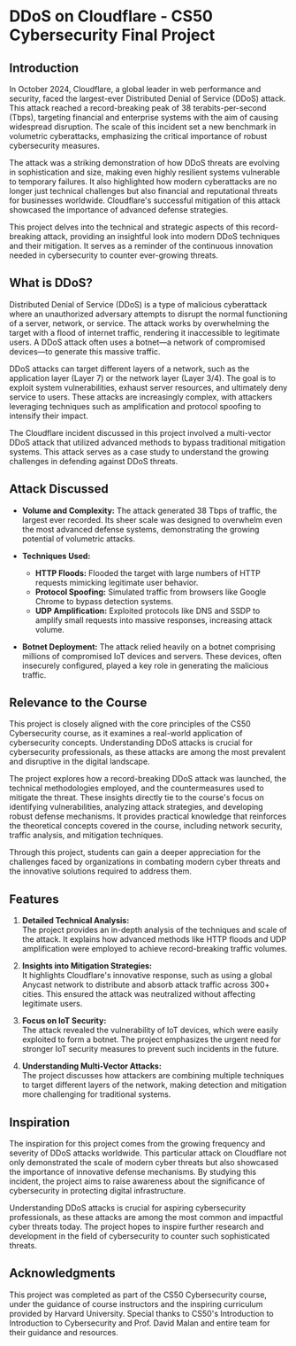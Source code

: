 # DDoS on Cloudflare - CS50 Cybersecurity Final Project

## Introduction
In October 2024, Cloudflare, a global leader in web performance and security, faced the largest-ever Distributed Denial of Service (DDoS) attack. This attack reached a record-breaking peak of 38 terabits-per-second (Tbps), targeting financial and enterprise systems with the aim of causing widespread disruption. The scale of this incident set a new benchmark in volumetric cyberattacks, emphasizing the critical importance of robust cybersecurity measures.

The attack was a striking demonstration of how DDoS threats are evolving in sophistication and size, making even highly resilient systems vulnerable to temporary failures. It also highlighted how modern cyberattacks are no longer just technical challenges but also financial and reputational threats for businesses worldwide. Cloudflare's successful mitigation of this attack showcased the importance of advanced defense strategies.

This project delves into the technical and strategic aspects of this record-breaking attack, providing an insightful look into modern DDoS techniques and their mitigation. It serves as a reminder of the continuous innovation needed in cybersecurity to counter ever-growing threats.

## What is DDoS?
Distributed Denial of Service (DDoS) is a type of malicious cyberattack where an unauthorized adversary attempts to disrupt the normal functioning of a server, network, or service. The attack works by overwhelming the target with a flood of internet traffic, rendering it inaccessible to legitimate users. A DDoS attack often uses a botnet—a network of compromised devices—to generate this massive traffic.

DDoS attacks can target different layers of a network, such as the application layer (Layer 7) or the network layer (Layer 3/4). The goal is to exploit system vulnerabilities, exhaust server resources, and ultimately deny service to users. These attacks are increasingly complex, with attackers leveraging techniques such as amplification and protocol spoofing to intensify their impact.

The Cloudflare incident discussed in this project involved a multi-vector DDoS attack that utilized advanced methods to bypass traditional mitigation systems. This attack serves as a case study to understand the growing challenges in defending against DDoS threats.

## Attack Discussed
- **Volume and Complexity:** The attack generated 38 Tbps of traffic, the largest ever recorded. Its sheer scale was designed to overwhelm even the most advanced defense systems, demonstrating the growing potential of volumetric attacks.

- **Techniques Used:**
  - **HTTP Floods:** Flooded the target with large numbers of HTTP requests mimicking legitimate user behavior.
  - **Protocol Spoofing:** Simulated traffic from browsers like Google Chrome to bypass detection systems.
  - **UDP Amplification:** Exploited protocols like DNS and SSDP to amplify small requests into massive responses, increasing attack volume.

- **Botnet Deployment:** The attack relied heavily on a botnet comprising millions of compromised IoT devices and servers. These devices, often insecurely configured, played a key role in generating the malicious traffic.

## Relevance to the Course
This project is closely aligned with the core principles of the CS50 Cybersecurity course, as it examines a real-world application of cybersecurity concepts. Understanding DDoS attacks is crucial for cybersecurity professionals, as these attacks are among the most prevalent and disruptive in the digital landscape.

The project explores how a record-breaking DDoS attack was launched, the technical methodologies employed, and the countermeasures used to mitigate the threat. These insights directly tie to the course's focus on identifying vulnerabilities, analyzing attack strategies, and developing robust defense mechanisms. It provides practical knowledge that reinforces the theoretical concepts covered in the course, including network security, traffic analysis, and mitigation techniques.

Through this project, students can gain a deeper appreciation for the challenges faced by organizations in combating modern cyber threats and the innovative solutions required to address them.

## Features
1. **Detailed Technical Analysis:**  
   The project provides an in-depth analysis of the techniques and scale of the attack. It explains how advanced methods like HTTP floods and UDP amplification were employed to achieve record-breaking traffic volumes.

2. **Insights into Mitigation Strategies:**  
   It highlights Cloudflare's innovative response, such as using a global Anycast network to distribute and absorb attack traffic across 300+ cities. This ensured the attack was neutralized without affecting legitimate users.

3. **Focus on IoT Security:**  
   The attack revealed the vulnerability of IoT devices, which were easily exploited to form a botnet. The project emphasizes the urgent need for stronger IoT security measures to prevent such incidents in the future.

4. **Understanding Multi-Vector Attacks:**  
   The project discusses how attackers are combining multiple techniques to target different layers of the network, making detection and mitigation more challenging for traditional systems.

## Inspiration
The inspiration for this project comes from the growing frequency and severity of DDoS attacks worldwide. This particular attack on Cloudflare not only demonstrated the scale of modern cyber threats but also showcased the importance of innovative defense mechanisms. By studying this incident, the project aims to raise awareness about the significance of cybersecurity in protecting digital infrastructure.

Understanding DDoS attacks is crucial for aspiring cybersecurity professionals, as these attacks are among the most common and impactful cyber threats today. The project hopes to inspire further research and development in the field of cybersecurity to counter such sophisticated threats.

## Acknowledgments
This project was completed as part of the CS50 Cybersecurity course, under the guidance of course instructors and the inspiring curriculum provided by Harvard University. Special thanks to CS50's Introduction to Introduction to Cybersecurity and Prof. David Malan and entire team for their guidance and resources.


